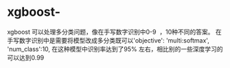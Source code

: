 # xgboost-
xgboost 可以处理多分类问题，像在手写数字识别中0-9  ，10种不同的答案。
在手写数字识别中是需要将模型改成多分类既可以'objective': 'multi:softmax', 'num_class':10,
在这种模型中识别率达到了95% 左右，相比别的一些深度学习的可以达到0.99

